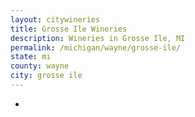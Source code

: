 ```yaml
---
layout: citywineries
title: Grosse Ile Wineries
description: Wineries in Grosse Ile, MI
permalink: /michigan/wayne/grosse-ile/
state: mi
county: wayne
city: grosse ile
---
```

-
